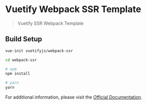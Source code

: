# Vuetify Webpack SSR Template

> Vuetify SSR Webpack Template

## Build Setup

``` bash
vue-init vuetifyjs/webpack-ssr

cd webpack-ssr
```

``` bash
# npm
npm install
```

``` bash
# yarn
yarn
```

For additional information, please visit the [Official Documentation](https://vuetifyjs.com).
